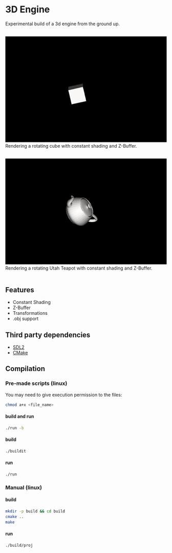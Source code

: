 # 3D Engine
Experimental build of a 3d engine from the ground up.<br/><br/>

<img src = "docs/rotatingCube.gif" width="600" /><br/>
Rendering a rotating cube with constant shading and Z-Buffer.<br/><br/>

<img src = "docs/rotatingTeapot.gif" width="600" /><br/>
Rendering a rotating Utah Teapot with constant shading and Z-Buffer.<br/><br/>

## Features

- Constant Shading
- Z-Buffer
- Transformations
- .obj support

## Third party dependencies

- [SDL2](https://libsdl.org)
- [CMake](https://cmake.org)

## Compilation

### Pre-made scripts (linux)
You may need to give execution permission to the files:
```bash
chmod a+x <file_name>
```
#### build and run
```bash
./run -b
```
#### build
```bash
./buildit
```
#### run
```bash
./run
```

### Manual (linux)

#### build
```bash
mkdir -p build && cd build
cmake .. 
make 
```

#### run
```bash
./build/proj
```


